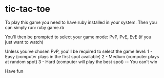 # tic-tac-toe
To play this game you need to have ruby installed in your system.
Then you can simply run: ruby game.rb

You'll then be prompted to select your game mode: PvP, PvE, EvE (if you just want to watch)

Unless you've chosen PvP, you'll be required to select the game level:
1 - Easy (computer plays in the first spot available)
2 - Medium (computer plays at random spot)
3 - Hard (computer will play the best spot) -- You can't win

Have fun
